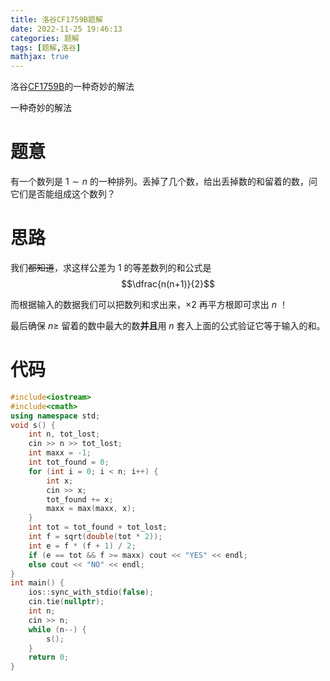 ```yaml
---
title: 洛谷CF1759B题解
date: 2022-11-25 19:46:13
categories: 题解
tags: [题解,洛谷]
mathjax: true
---
```

洛谷[CF1759B](https://www.luogu.com.cn/problem/CF1759B)的一种奇妙的解法

<!-- more -->

一种奇妙的解法

# 题意

有一个数列是 $1 \sim n$ 的一种排列。丢掉了几个数，给出丢掉数的和留着的数，问它们是否能组成这个数列？

# 思路

我们~~都知道~~，求这样公差为 $1$ 的等差数列的和公式是
$$\dfrac{n(n+1)}{2}$$

而根据输入的数据我们可以把数列和求出来，$\times2$ 再平方根即可求出 $n$ ！

最后确保 $n \geq$ 留着的数中最大的数**并且**用 $n$ 套入上面的公式验证它等于输入的和。

# 代码

```cpp
#include<iostream>
#include<cmath>
using namespace std;
void s() {
	int n, tot_lost;
	cin >> n >> tot_lost;
	int maxx = -1;
	int tot_found = 0;
	for (int i = 0; i < n; i++) {
		int x;
		cin >> x;
		tot_found += x;
		maxx = max(maxx, x);
	}
	int tot = tot_found + tot_lost;
	int f = sqrt(double(tot * 2));
	int e = f * (f + 1) / 2;
	if (e == tot && f >= maxx) cout << "YES" << endl;
	else cout << "NO" << endl;
}
int main() {
	ios::sync_with_stdio(false);
	cin.tie(nullptr);
	int n;
	cin >> n;
	while (n--) {
		s();
	}
	return 0;
}
```
